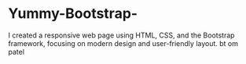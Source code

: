 # Yummy-Bootstrap-
I created a responsive web page using HTML, CSS, and the Bootstrap framework, focusing on modern design and user-friendly layout.
bt om patel

